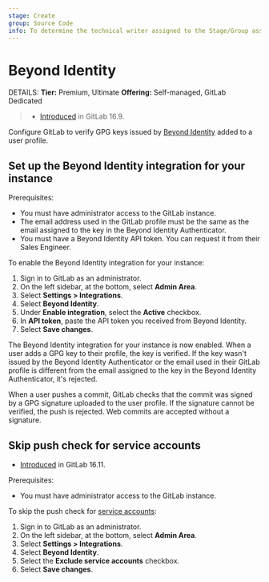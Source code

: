 ```yaml
---
stage: Create
group: Source Code
info: To determine the technical writer assigned to the Stage/Group associated with this page, see https://handbook.gitlab.com/handbook/product/ux/technical-writing/#assignments
---
```


# Beyond Identity

DETAILS:
**Tier:** Premium, Ultimate
**Offering:** Self-managed, GitLab Dedicated

> - [Introduced](https://gitlab.com/gitlab-org/gitlab/-/issues/431433) in GitLab 16.9.

Configure GitLab to verify GPG keys issued by [Beyond Identity](https://www.beyondidentity.com/)
added to a user profile.

## Set up the Beyond Identity integration for your instance

Prerequisites:

- You must have administrator access to the GitLab instance.
- The email address used in the GitLab profile must be the same as the email assigned to the key in the Beyond Identity Authenticator.
- You must have a Beyond Identity API token. You can request it from their Sales Engineer.

To enable the Beyond Identity integration for your instance:

1. Sign in to GitLab as an administrator.
1. On the left sidebar, at the bottom, select **Admin Area**.
1. Select **Settings > Integrations**.
1. Select **Beyond Identity**.
1. Under **Enable integration**, select the **Active** checkbox.
1. In **API token**, paste the API token you received from Beyond Identity.
1. Select **Save changes**.

The Beyond Identity integration for your instance is now enabled.
When a user adds a GPG key to their profile, the key is verified.
If the key wasn't issued by the Beyond Identity Authenticator or the email used in their GitLab
profile is different from the email assigned to the key in the Beyond Identity Authenticator, it's rejected.

When a user pushes a commit, GitLab checks that the commit was signed by a GPG signature uploaded to the
user profile. If the signature cannot be verified, the push is rejected. Web commits are accepted without a signature.

## Skip push check for service accounts

- [Introduced](https://gitlab.com/gitlab-org/gitlab/-/issues/454369) in GitLab 16.11.

Prerequisites:

- You must have administrator access to the GitLab instance.

To skip the push check for [service accounts](../../profile/service_accounts.md):

1. Sign in to GitLab as an administrator.
1. On the left sidebar, at the bottom, select **Admin Area**.
1. Select **Settings > Integrations**.
1. Select **Beyond Identity**.
1. Select the **Exclude service accounts** checkbox.
1. Select **Save changes**.
